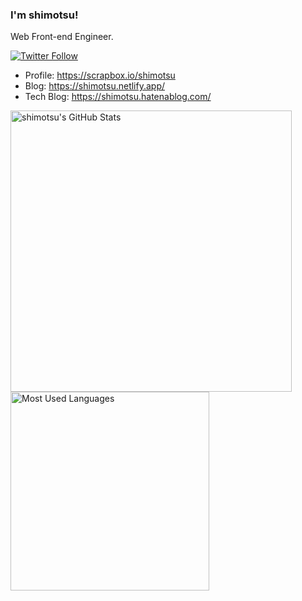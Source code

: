 ### I'm shimotsu!

Web Front-end Engineer.

[![Twitter Follow](https://img.shields.io/twitter/follow/shimotsu_?color=1DA1F2&logo=twitter&style=for-the-badge)](https://twitter.com/intent/follow?original_referer=https%3A%2F%2Fgithub.com%2Fshimotsu_&screen_name=shimotsu_)

- Profile: https://scrapbox.io/shimotsu
- Blog: https://shimotsu.netlify.app/
- Tech Blog: https://shimotsu.hatenablog.com/

<a href="https://github.com/anuraghazra/github-readme-stats" title="GitHub Stats">
  <img width="450px" src="htztps://github-readme-stats.vercel.app/api?username=shimotsu4431&hide=issues&theme=radical&show_icons=true&count_private=true&include_all_commits=true&line_height=24.5&hide_border=true" alt="shimotsu's GitHub Stats" />
</a>
<a href="https://github.com/anuraghazra/github-readme-stats" title="Most Used Languages">
  <img width="318px" src="https://github-readme-stats.vercel.app/api/top-langs/?username=shimotsu4431&layout=compact&theme=radical&hide_border=true"
 alt="Most Used Languages" />
</a>
